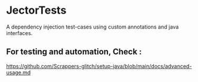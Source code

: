 # JectorTests
A dependency injection test-cases using custom annotations and java interfaces.

## For testing and automation, Check : 
https://github.com/Scrappers-glitch/setup-java/blob/main/docs/advanced-usage.md
